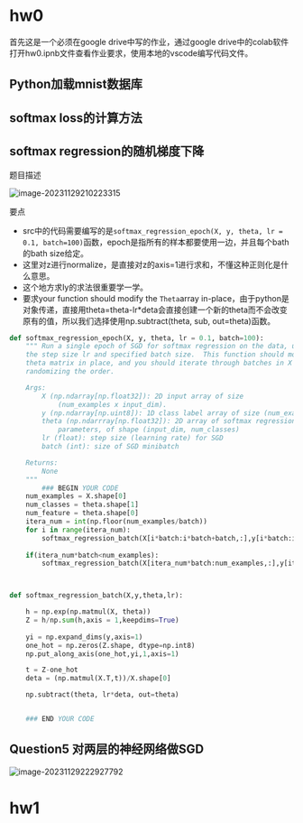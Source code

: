 # hw0

首先这是一个必须在google drive中写的作业，通过google drive中的colab软件打开hw0.ipnb文件查看作业要求，使用本地的vscode编写代码文件。

## Python加载mnist数据库

## softmax loss的计算方法

## softmax regression的随机梯度下降

题目描述

![image-20231129210223315](https://gitee.com/zhou-lu-wu-bei/picture-hub/raw/master/image-20231129210223315.png)

要点

+ src中的代码需要编写的是`softmax_regression_epoch(X, y, theta, lr = 0.1, batch=100)`函数，epoch是指所有的样本都要使用一边，并且每个bath的bath size给定。
+ 这里对z进行normalize，是直接对z的axis=1进行求和，不懂这种正则化是什么意思。
+ 这个地方求Iy的求法很重要学一学。
+ 要求your function should modify the `Theta`array in-place，由于python是对象传递，直接用theta=theta-lr*deta会直接创建一个新的theta而不会改变原有的值，所以我们选择使用np.subtract(theta, sub, out=theta)函数。

```python
def softmax_regression_epoch(X, y, theta, lr = 0.1, batch=100):
    """ Run a single epoch of SGD for softmax regression on the data, using
    the step size lr and specified batch size.  This function should modify the
    theta matrix in place, and you should iterate through batches in X _without_
    randomizing the order.

    Args:
        X (np.ndarray[np.float32]): 2D input array of size
            (num_examples x input_dim).
        y (np.ndarray[np.uint8]): 1D class label array of size (num_examples,)
        theta (np.ndarrray[np.float32]): 2D array of softmax regression
            parameters, of shape (input_dim, num_classes)
        lr (float): step size (learning rate) for SGD
        batch (int): size of SGD minibatch

    Returns:
        None
    """
        ### BEGIN YOUR CODE
    num_examples = X.shape[0]
    num_classes = theta.shape[1]
    num_feature = theta.shape[0]
    itera_num = int(np.floor(num_examples/batch))
    for i in range(itera_num):
        softmax_regression_batch(X[i*batch:i*batch+batch,:],y[i*batch:i*batch+batch],theta,lr)
    
    if(itera_num*batch<num_examples):
        softmax_regression_batch(X[itera_num*batch:num_examples,:],y[itera_num*batch:num_examples],theta,lr)



def softmax_regression_batch(X,y,theta,lr):

    h = np.exp(np.matmul(X, theta))
    Z = h/np.sum(h,axis = 1,keepdims=True)
    
    yi = np.expand_dims(y,axis=1)
    one_hot = np.zeros(Z.shape, dtype=np.int8)
    np.put_along_axis(one_hot,yi,1,axis=1)

    t = Z-one_hot
    deta = (np.matmul(X.T,t))/X.shape[0]

    np.subtract(theta, lr*deta, out=theta)


    ### END YOUR CODE
```

## Question5 对两层的神经网络做SGD

![image-20231129222927792](https://gitee.com/zhou-lu-wu-bei/picture-hub/raw/master/image-20231129222927792.png)

# hw1

